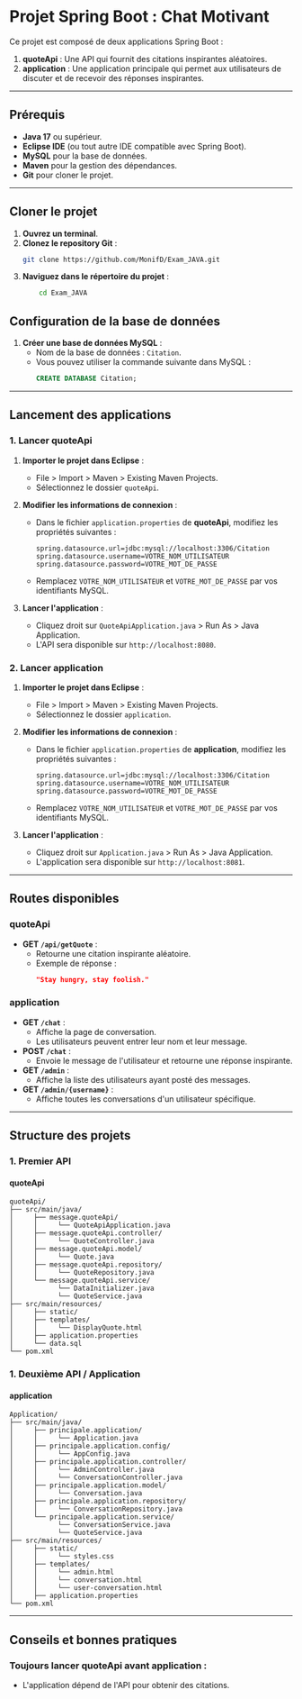 ﻿# Projet Spring Boot : Chat Motivant

Ce projet est composé de deux applications Spring Boot :
1. **quoteApi** : Une API qui fournit des citations inspirantes aléatoires.
2. **application** : Une application principale qui permet aux utilisateurs de discuter et de recevoir des réponses inspirantes.

---

## **Prérequis**

- **Java 17** ou supérieur.
- **Eclipse IDE** (ou tout autre IDE compatible avec Spring Boot).
- **MySQL** pour la base de données.
- **Maven** pour la gestion des dépendances.
- **Git** pour cloner le projet.

---

## **Cloner le projet**

1. **Ouvrez un terminal**.
2. **Clonez le repository Git** :
   ```bash
   git clone https://github.com/MonifD/Exam_JAVA.git
    ```
3. **Naviguez dans le répertoire du projet** :
    ```bash
        cd Exam_JAVA
    ```
## **Configuration de la base de données**

1. **Créer une base de données MySQL** :
   - Nom de la base de données : `Citation`.
   - Vous pouvez utiliser la commande suivante dans MySQL :
     ```sql
     CREATE DATABASE Citation;
     ```
---

## **Lancement des applications**

### **1. Lancer quoteApi**

1. **Importer le projet dans Eclipse** :
   - File > Import > Maven > Existing Maven Projects.
   - Sélectionnez le dossier `quoteApi`.
   
2. **Modifier les informations de connexion** :
   - Dans le fichier `application.properties` de **quoteApi**, modifiez les propriétés suivantes :
     ```properties
     spring.datasource.url=jdbc:mysql://localhost:3306/Citation
     spring.datasource.username=VOTRE_NOM_UTILISATEUR
     spring.datasource.password=VOTRE_MOT_DE_PASSE
     ```
   - Remplacez `VOTRE_NOM_UTILISATEUR` et `VOTRE_MOT_DE_PASSE` par vos identifiants MySQL.

3. **Lancer l'application** :
   - Cliquez droit sur `QuoteApiApplication.java` > Run As > Java Application.
   - L'API sera disponible sur `http://localhost:8080`.

### **2. Lancer application**

1. **Importer le projet dans Eclipse** :
   - File > Import > Maven > Existing Maven Projects.
   - Sélectionnez le dossier `application`.
   
2. **Modifier les informations de connexion** :
   - Dans le fichier `application.properties` de **application**, modifiez les propriétés suivantes :
     ```properties
     spring.datasource.url=jdbc:mysql://localhost:3306/Citation
     spring.datasource.username=VOTRE_NOM_UTILISATEUR
     spring.datasource.password=VOTRE_MOT_DE_PASSE
     ```
   - Remplacez `VOTRE_NOM_UTILISATEUR` et `VOTRE_MOT_DE_PASSE` par vos identifiants MySQL.

3. **Lancer l'application** :
   - Cliquez droit sur `Application.java` > Run As > Java Application.
   - L'application sera disponible sur `http://localhost:8081`.
   
---

## **Routes disponibles**

### **quoteApi**
- **GET `/api/getQuote`** :
  - Retourne une citation inspirante aléatoire.
  - Exemple de réponse :
    ```json
    "Stay hungry, stay foolish."
    ```

### **application**
- **GET `/chat`** :
  - Affiche la page de conversation.
  - Les utilisateurs peuvent entrer leur nom et leur message.
- **POST `/chat`** :
  - Envoie le message de l'utilisateur et retourne une réponse inspirante.
- **GET `/admin`** :
  - Affiche la liste des utilisateurs ayant posté des messages.
- **GET `/admin/{username}`** :
  - Affiche toutes les conversations d'un utilisateur spécifique.

---

## **Structure des projets**

### **1. Premier API**
#### **quoteApi**
```
quoteApi/
├── src/main/java/
│     ├── message.quoteApi/
│     │     └── QuoteApiApplication.java
│     ├── message.quoteApi.controller/
│     │     └── QuoteController.java
│     ├── message.quoteApi.model/
│     │     └── Quote.java
│     ├── message.quoteApi.repository/
│     │     └── QuoteRepository.java
│     └── message.quoteApi.service/
│           └── DataInitializer.java
│           └── QuoteService.java
├── src/main/resources/
│     ├── static/
│     ├── templates/
│     │     └── DisplayQuote.html
│     ├── application.properties
│     └── data.sql
└── pom.xml
```

### **1. Deuxième API / Application**
#### **application**
```
Application/
├── src/main/java/
│     ├── principale.application/
│     │     └── Application.java
│     ├── principale.application.config/
│     │     └── AppConfig.java
│     ├── principale.application.controller/
│     │     └── AdminController.java
│     │     └── ConversationController.java
│     ├── principale.application.model/
│     │     └── Conversation.java
│     ├── principale.application.repository/
│     │     └── ConversationRepository.java
│     └── principale.application.service/
│           └── ConversationService.java
│           └── QuoteService.java
├── src/main/resources/
│     ├── static/
│     │     └── styles.css
│     ├── templates/
│     │     └── admin.html
│     │     └── conversation.html
│     │     └── user-conversation.html
│     ├── application.properties
└── pom.xml
```


---

## **Conseils et bonnes pratiques**

### Toujours lancer quoteApi avant application :

- L'application dépend de l'API pour obtenir des citations.


